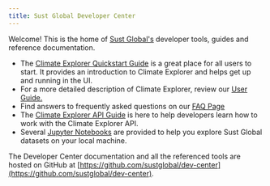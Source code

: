```yaml
---
title: Sust Global Developer Center
---
```


Welcome! This is the home of [Sust Global's](https://www.sustglobal.com/) developer tools, guides and reference documentation.

* The [Climate Explorer Quickstart Guide](./explorer.html) is a great place for all users to start. It provides an introduction to
  Climate Explorer and helps get up and running in the UI.
* For a more detailed description of Climate Explorer, review our [User Guide.](./userguide.html)
* Find answers to frequently asked questions on our [FAQ Page](./FAQs.html)
* The [Climate Explorer API Guide](./api.html) is here to help developers learn how to work with the Climate Explorer API.
* Several [Jupyter Notebooks](./jupyter-notebooks.html) are provided to help you explore Sust Global datasets on your local machine.

The Developer Center documentation and all the referenced tools are hosted on GitHub at [https://github.com/sustglobal/dev-center](https://github.com/sustglobal/dev-center).
